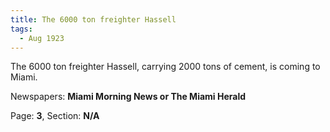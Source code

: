 ```yaml
---  
title: The 6000 ton freighter Hassell  
tags:  
  - Aug 1923  
---  
```

  
The 6000 ton freighter Hassell, carrying 2000 tons of cement, is coming to Miami.  
  
Newspapers: **Miami Morning News or The Miami Herald**  
  
Page: **3**, Section: **N/A** 
